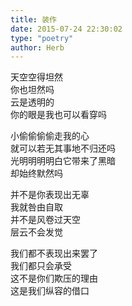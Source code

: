 ```yaml
---  
title: 装作  
date: 2015-07-24 22:30:02  
type: "poetry"  
author: Herb  
---  
```

天空空得坦然  
你也坦然吗  
云是透明的  
你的眼是我也可以看穿吗  

小偷偷偷偷走我的心  
就可以若无其事地不归还吗  
光明明明明白它带来了黑暗  
却始终默然吗  

并不是你表现出无辜  
我就咎由自取  
并不是风卷过天空  
层云不会发觉  

我们都不表现出来罢了  
我们都只会承受  
这不是你们欺压的理由  
这是我们纵容的借口